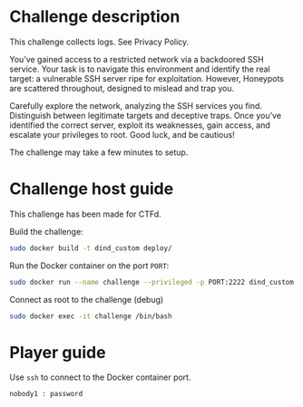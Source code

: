 # Challenge description

This challenge collects logs. See Privacy Policy.

You’ve gained access to a restricted network via a backdoored SSH service. 
Your task is to navigate this environment and identify the real target: a vulnerable SSH server ripe for exploitation. However, Honeypots are scattered throughout, designed to mislead and trap you. 

Carefully explore the network, analyzing the SSH services you find. 
Distinguish between legitimate targets and deceptive traps. 
Once you’ve identified the correct server, exploit its weaknesses, gain access, and escalate your privileges to root. 
Good luck, and be cautious!

The challenge may take a few minutes to setup.


# Challenge host guide

This challenge has been made for CTFd.

Build the challenge:
```sh
sudo docker build -t dind_custom deploy/
```
Run the Docker container on the port `PORT`:
```sh
sudo docker run --name challenge --privileged -p PORT:2222 dind_custom
```
Connect as root to the challenge (debug)
```sh
sudo docker exec -it challenge /bin/bash
```

# Player guide

Use `ssh` to connect to the Docker container port.

```
nobody1 : password
```
